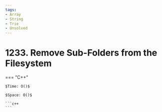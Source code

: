 ```yaml
---
tags:
- Array
- String
- Trie
- Unsolved
---
```



# 1233. Remove Sub-Folders from the Filesystem

=== "C++"

    $Time: O()$

    $Space: O()$

    ```c++
    ```